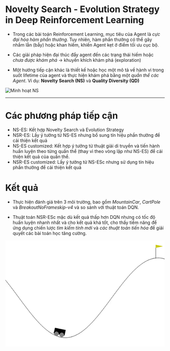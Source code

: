 # Novelty Search - Evolution Strategy in Deep Reinforcement Learning

- Trong các bài toán Reinforcement Learning, mục tiêu của Agent là *cực đại hóa hàm phần thưởng*. Tuy nhiên, hàm phần thưởng có thể gây nhầm lẫn (bẫy) hoặc khan hiếm, khiến Agent kẹt ở điểm tối ưu cục bộ.

- Các giải pháp hiện đại thúc đẩy agent đến các trạng thái hiếm hoặc *chưa được khám phá* → khuyến khích khám phá (exploration)

- Một hướng tiếp cận khác là thiết kế hoặc học một mô tả về hành vi trong suốt lifetime của agent và thực hiện khám phá bằng một *quần thể các Agent*. Ví dụ: **Novelty Search (NS)** và **Quality Diversity (QD)**


<img src="https://i.imgur.com/9bEMmuf.png" alt="Minh hoạt NS" width="500"/>


---- 

# Các phương pháp tiếp cận

- NS-ES: Kết hợp Novelty Search và Evolution Strategy 
- NSR-ES: Lấy ý tưởng từ NS-ES nhưng bổ sung tín hiệu phần thưởng để cải thiện kết quả
- NS-ES customized: Kết hợp ý tưởng từ thuật giải di truyền và tiến hành huấn luyện theo từng quần thể (thay vì theo vòng lặp như NS-ES) để cải thiện kết quả của quần thể.
- NSR-ES customized: Lấy ý tưởng từ NS-ESc nhưng sử dụng tín hiệu phần thưởng để cải thiện kết quả

# Kết quả
- Thực hiện đánh giá trên 3 môi trường, bao gồm *MountainCar*, *CartPole* và *BreakoutNoFrameskip-v4* và so sánh với thuật toán DQN.

- Thuật toán NSR-ESc mặc dù kết quả thấp hơn DQN nhưng có tốc độ huấn luyện nhanh nhất và cho kết quả khá tốt, cho thấy tiềm năng để ứng dụng chiến lược *tìm kiếm tính mới* và *các thuật toán tiến hóa* để giải quyết các bài toán học tăng cường.

![Result](NSR-ESc.gif)